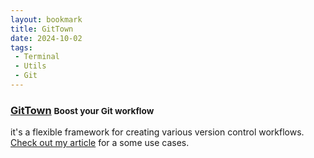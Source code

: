 ```yaml
---
layout: bookmark
title: GitTown
date: 2024-10-02
tags: 
 - Terminal
 - Utils 
 - Git
---
```


### [GitTown](https://www.git-town.com/) <small class="superscript">Boost your Git workflow</small>

it's a flexible framework for creating various version control workflows. [Check out my article](/article/2024/10/13/git-town-workflow.html) for a some use cases.


